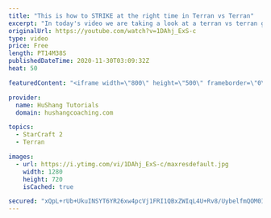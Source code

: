 ```yaml
---
title: "This is how to STRIKE at the right time in Terran vs Terran"
excerpt: "In today's video we are taking a look at a terran vs terran game I played that showcases some patience and how I like to calculate when it's the correct time to attack!  Coaching -------------------------------------------------------------------------- Website: https://www.hushangcoaching.com  Interested"
originalUrl: https://youtube.com/watch?v=1DAhj_ExS-c
type: video
price: Free
length: PT14M38S
publishedDateTime: 2020-11-30T03:09:32Z
heat: 50

featuredContent: "<iframe width=\"800\" height=\"500\" frameborder=\"0\" src=\"https://www.youtube.com/embed/1DAhj_ExS-c\" allow=\"accelerometer; autoplay; encrypted-media; gyroscope; picture-in-picture\" allowfullscreen></iframe>"

provider:
  name: HuShang Tutorials
  domain: hushangcoaching.com

topics:
  - StarCraft 2
  - Terran

images:
  - url: https://i.ytimg.com/vi/1DAhj_ExS-c/maxresdefault.jpg
    width: 1280
    height: 720
    isCached: true

secured: "xQpL+rUb+UkuINSYT6YR26xw4pcVj1FRI1QBxZWIqL4U+Rv8/UybelfmQOM0ITk07+WSbR1MjJc+UqiK8YRI42jY6m4qvKA3n9KVWTG5JOqTNYm90D4tPusQhG2xAxawEKQS1r7BDpjwKHP4FUIUu2Sf7vgZIWeopPh9Ozo5fRKMSBPasoBe+NUhbQMTRJqeL49tnZluggURuzdhikX+s5+RfHCn4fCKt33vDis5VjRVUqePaKlzMNMFJrjaE97Qzq1ehvNKIy+MHlu5U6Ska8mm2reUPoSvIB/QW0KhORNDx+hTNW2gwN/L6jueUIRd1B3jyXWVbUAFvGDN9D0vSrVVEHq41GANvnZb2FQ2+HUZkgAJjVxla8wmeQgU6819NTovInH3WwzoxIwkeMIylfGidpzrSBEkP38V3DYFxzg=;cscBxREeaPCXQpHGHF1UFQ=="
---
```


